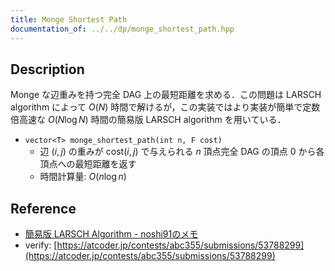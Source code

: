 ```yaml
---
title: Monge Shortest Path
documentation_of: ../../dp/monge_shortest_path.hpp
---
```


## Description

Monge な辺重みを持つ完全 DAG 上の最短距離を求める．この問題は LARSCH algorithm によって $O(N)$ 時間で解けるが，この実装ではより実装が簡単で定数倍高速な $O(N \log N)$ 時間の簡易版 LARSCH algorithm を用いている．

- `vector<T> monge_shortest_path(int n, F cost)`
    - 辺 $(i,j)$ の重みが $\mathrm{cost}(i,j)$ で与えられる $n$ 頂点完全 DAG の頂点 $0$ から各頂点への最短距離を返す
    - 時間計算量: $O(n \log n)$

## Reference

- [簡易版 LARSCH Algorithm - noshi91のメモ](https://noshi91.hatenablog.com/entry/2023/02/18/005856)
- verify: [https://atcoder.jp/contests/abc355/submissions/53788299](https://atcoder.jp/contests/abc355/submissions/53788299)